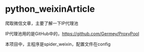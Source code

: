 # python_weixinArticle
爬取微信文章，主要了解一下IP代理池

IP代理池用的是GitHub中的，https://github.com/Germey/ProxyPool

本项目中，主程序是spider_weixin，配置文件在config
